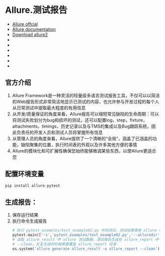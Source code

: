 # Allure.测试报告

* [Allure offcial](http://allure.qatools.ru/)
* [Allure documentation](https://docs.qameta.io/allure/)
* [Download allure2](https://github.com/allure-framework/allure2/releases/)
* []()
* []()
* []()
* []()
* []()
* []()


## 官方介绍
1. Allure Framework是一种灵活的轻量级多语言测试报告工具，不仅可以以简洁的Web报告形式非常简洁地显示已测试的内容，也允许参与开发过程的每个人从日常测试中提取最大程度的有用信息
2. 从开发/质量保证的角度来看，Allure报告可以缩短常见缺陷的生命周期：可以将测试失败划分为bug和损坏的测试，还可以配置log，step，fixture，attachments，timings，历史记录以及与TMS的集成以及Bug跟踪系统，因此负责任的开发人员和测试人员将掌握所有信息
3. 从管理人员的角度来看，Allure提供了一个清晰的“全局”，涵盖了已涵盖的功能，缺陷聚集的位置，执行时间表的外观以及许多其他方便的事情
4. Allure的模块化和可扩展性确保您始终能够微调某些东西，以使Allure更适合您



## 配置环境变量
```py
pip install allure-pytest
```


## 生成报告：
1. 保存运行结果
2. 执行命令生成报告
    ```py
    # 执行 pytest_examples/test_example02.py 中的测试，测试结果使用 allure 收集起来，allure 数据存放在 allure_result
    pytest.main(['-s','pytest_examples/test_example02.py','--alluredir','allure_result'])
    # 读取 allure_result 中 allure 测试数据，测试报告生成在 allure_report 中
    # --clean，反复生成的时候需要覆盖 allure_report 目录
    os.system('allure generate allure_result -o allure_report --clean')
    ```

